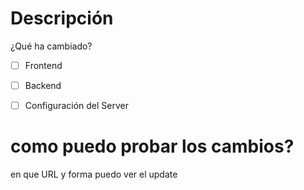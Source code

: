 # Descripción 
¿Qué ha cambiado?

- [ ] Frontend
- [ ] Backend
- [ ] Configuración del Server


# como puedo probar los cambios?
en que URL y forma puedo ver el update
